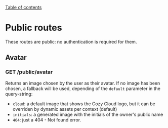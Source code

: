 [Table of contents](README.md#table-of-contents)

# Public routes

These routes are public: no authentication is required for them.

## Avatar

### GET /public/avatar

Returns an image chosen by the user as their avatar. If no image has been
chosen, a fallback will be used, depending of the `default` parameter in the
query-string:

- `cloud`: a default image that shows the Cozy Cloud logo, but it can be
  overriden by dynamic assets per context (default)
- `initials`: a generated image with the initials of the owner's public name
- `404`: just a 404 - Not found error.
